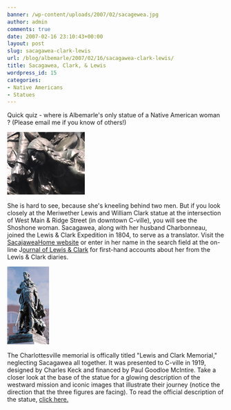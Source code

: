 ```yaml
---
banner: /wp-content/uploads/2007/02/sacagewea.jpg
author: admin
comments: true
date: 2007-02-16 23:10:43+00:00
layout: post
slug: sacagawea-clark-lewis
url: /blog/albemarle/2007/02/16/sacagawea-clark-lewis/
title: Sacagawea, Clark, & Lewis
wordpress_id: 15
categories:
- Native Americans
- Statues
---
```


Quick quiz - where is Albemarle's only statue of a Native American woman ? (Please email me if you know of others!) 

![Close-up of Sacagawea in the Lewis & Clark Memorial](/wp-content/uploads/2007/02/sacagewea.jpg)

She is hard to see, because she's kneeling behind two men. But if you look closely at the Meriwether Lewis and William Clark statue at the intersection of West Main & Ridge Street (in downtown C-ville), you will see the Shoshone woman. Sacagawea, along with her husband Charbonneau, joined the Lewis & Clark Expedition in 1804, to serve as a translator. Visit the [SacajaweaHome website](http://www.sacajaweahome.com/archives.htm) or enter in her name in the search field at the on-line J[ournal of Lewis & Clark](http://lewisandclarkjournals.unl.edu/index.html) for first-hand accounts about her from the Lewis & Clark diaries.



![Lewis & Clark Memorial, Charlottesville](/wp-content/uploads/2007/02/statue_sacagaweacville.jpg)

The Charlottesville memorial is offically titled "Lewis and Clark Memorial," neglecting Sacagawea all together. It was presented to C-ville in 1919, designed by Charles Keck and financed by Paul Goodloe McIntire. Take a closer look at the base of the statue for a glowing description of the westward mission and iconic images that illustrate their journey (notice the direction that the three figures are facing). To read the official description of the statue, [click here.](http://www.charlottesvilletourism.org/php-bin/resource.php?id=606)
